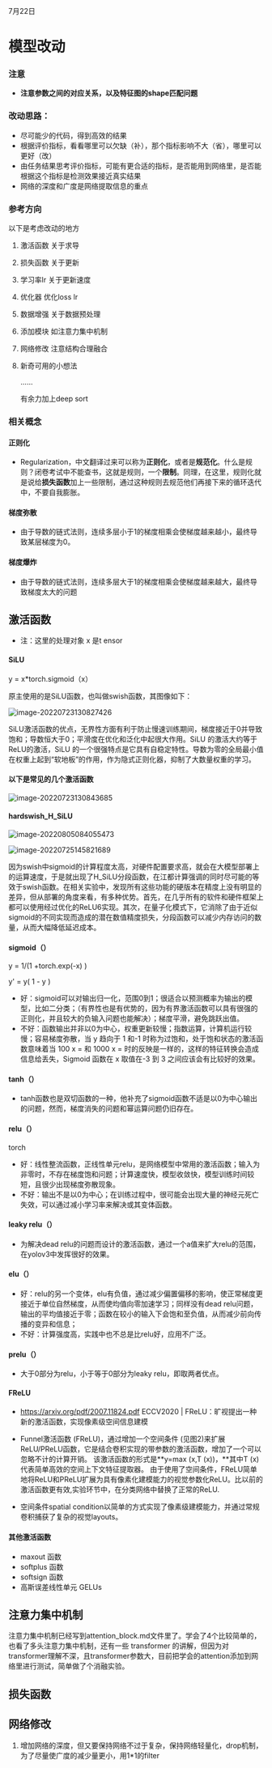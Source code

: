 7月22日

# 模型改动

### 注意

- **注意参数之间的对应关系，以及特征图的shape匹配问题**

### 改动思路：

- 尽可能少的代码，得到高效的结果
- 根据评价指标，看看哪里可以欠缺（补），那个指标影响不大（省），哪里可以更好（改）
- 由任务结果思考评价指标，可能有更合适的指标，是否能用到网络里，是否能根据这个指标是检测效果接近真实结果
- 网络的深度和广度是网络提取信息的重点

### 参考方向

以下是考虑改动的地方

1. 激活函数    关于求导

2. 损失函数    关于更新

3. 学习率lr      关于更新速度

4. 优化器        优化loss lr 

5. 数据增强     关于数据预处理

6. 添加模块     如注意力集中机制

7. 网络修改     注意结构合理融合

8. 新奇可用的小想法

   ......

   有余力加上deep sort



### 相关概念

#### 正则化

- Regularization，中文翻译过来可以称为**正则化**，或者是**规范化**。什么是规则？闭卷考试中不能查书，这就是规则，一个**限制**。同理，在这里，规则化就是说给**损失函数**加上一些限制，通过这种规则去规范他们再接下来的循环迭代中，不要自我膨胀。

#### 梯度弥散

- 由于导数的链式法则，连续多层小于1的梯度相乘会使梯度越来越小，最终导致某层梯度为0。

#### 梯度爆炸

- 由于导数的链式法则，连续多层大于1的梯度相乘会使梯度越来越大，最终导致梯度太大的问题



## 激活函数

- 注：这里的处理对象 x 是t ensor

#### SiLU

y = x*torch.sigmoid（x）

原主使用的是SiLU函数，也叫做swish函数，其图像如下：

![image-20220723130827426](C:\Users\Happy\AppData\Roaming\Typora\typora-user-images\image-20220723130827426.png)

SiLU激活函数的优点，无界性方面有利于防止慢速训练期间，梯度接近于0并导致饱和；导数恒大于0；平滑度在优化和泛化中起很大作用。SiLU 的激活大约等于ReLU的激活，SiLU 的一个很强特点是它具有自稳定特性。导数为零的全局最小值在权重上起到“软地板”的作用，作为隐式正则化器，抑制了大数量权重的学习。



#### 以下是常见的几个激活函数



![image-20220723130843685](C:\Users\Happy\AppData\Roaming\Typora\typora-user-images\image-20220723130843685.png)







#### hardswish_H_SiLU

![image-20220805084055473](C:\Users\Happy\AppData\Roaming\Typora\typora-user-images\image-20220805084055473.png)



![image-20220725145821689](C:\Users\Happy\AppData\Roaming\Typora\typora-user-images\image-20220725145821689.png)

因为swish中sigmoid的计算程度太高，对硬件配置要求高，就会在大模型部署上的运算速度，于是就出现了H_SiLU分段函数，在江都计算强调的同时尽可能的等效于swish函数。在相关实验中，发现所有这些功能的硬版本在精度上没有明显的差异，但从部署的角度来看，有多种优势。首先，在几乎所有的软件和硬件框架上都可以使用经过优化的ReLU6实现。其次，在量子化模式下，它消除了由于近似sigmoid的不同实现而造成的潜在数值精度损失，分段函数可以减少内存访问的数量，从而大幅降低延迟成本。



#### sigmoid（）

y = 1/(1 +torch.exp(-x) )

y' = y( 1 - y )

- 好：sigmoid可以对输出归一化，范围0到1；很适合以预测概率为输出的模型，比如二分类；（有界性也是有优势的，因为有界激活函数可以具有很强的正则化，并且较大的负输入问题也能解决）；梯度平滑，避免跳跃出值。
- 不好：函数输出并非以0为中心，权重更新较慢；指数运算，计算机运行较慢；容易梯度弥散，当 y 趋向于 1 和-1 时称为过饱和，处于饱和状态的激活函数意味着当 100 x = 和 1000 x = 时的反映是一样的，这样的特征转换会造成信息给丢失，Sigmoid 函数在 x 取值在-3 到 3 之间应该会有比较好的效果。



#### tanh（）

- tanh函数也是双切函数的一种，他补充了sigmoid函数不适是以0为中心输出的问题，然而，梯度消失的问题和幂运算问题仍旧存在。



#### relu（）

torch

- 好：线性整流函数，正线性单元relu，是网络模型中常用的激活函数；输入为非零时，不存在梯度饱和问题；计算速度快，模型收敛快，模型训练时间较短，且很少出现梯度弥散现象。
- 不好：输出不是以0为中心；在训练过程中，很可能会出现大量的神经元死亡失效，可以通过减小学习率来解决或其变体函数。



#### leaky relu（）

- 为解决dead relu的问题而设计的激活函数，通过一个a值来扩大relu的范围，在yolov3中发挥很好的效果。



#### elu（）

- 好：relu的另一个变体，elu有负值，通过减少偏置偏移的影响，使正常梯度更接近于单位自然梯度，从而使均值向零加速学习；同样没有dead relu问题，输出的平均值接近于零；函数在较小的输入下会饱和至负值，从而减少前向传播的变异和信息；
- 不好：计算强度高，实践中也不总是比relu好，应用不广泛。



#### prelu（）

- 大于0部分为relu，小于等于0部分为leaky relu，即取两者优点。



#### FReLU

-  https://arxiv.org/pdf/2007.11824.pdf       ECCV2020 | FReLU：旷视提出一种新的激活函数，实现像素级空间信息建模

- Funnel激活函数 (FReLU)，通过增加一个空间条件 (见图2)来扩展ReLU/PReLU函数，它是结合卷积实现的带参数的激活函数，增加了一个可以忽略不计的计算开销。 该激活函数的形式是**y=max (x,T (x))，**其中T (x)代表简单高效的空间上下文特征提取器。 由于使用了空间条件，FReLU简单地将ReLU和PReLU扩展为具有像素化建模能力的视觉参数化ReLU。比以前的激活函数更有效,实验环节中，在分类网络中替换了正常的ReLU.
- 空间条件spatial condition以简单的方式实现了像素级建模能力，并通过常规卷积捕获了复杂的视觉layouts。



#### 其他激活函数

- maxout 函数
- softplus 函数
- softsign 函数
- 高斯误差线性单元 GELUs



## 注意力集中机制

注意力集中机制已经写到attention_block.md文件里了。学会了4个比较简单的，也看了多头注意力集中机制，还有一些 transformer 的讲解，但因为对transformer理解不深，且transformer参数大，目前把学会的attention添加到网络里进行测试，简单做了个消融实验。



## 损失函数







## 网络修改

1. 增加网络的深度，但又要保持网络不过于复杂，保持网络轻量化，drop机制，为了尽量使广度的减少量更小，用1*1的filter

   

